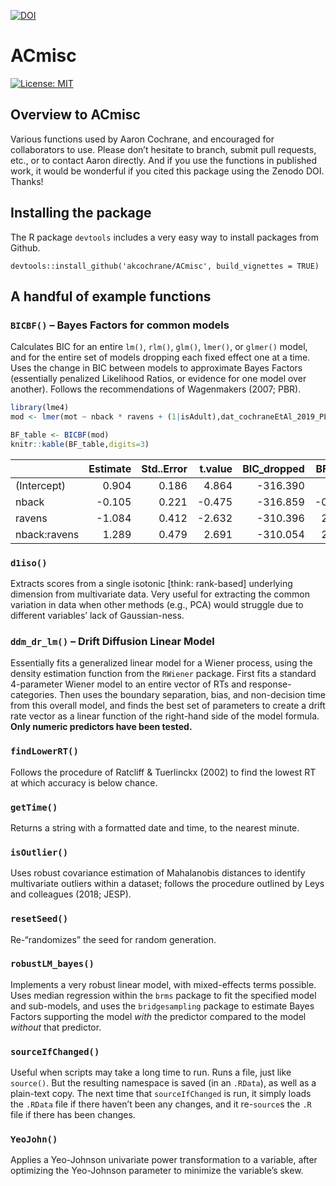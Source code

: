 <!-- README.md is generated from README.Rmd. Please edit that file -->

[![DOI](https://zenodo.org/badge/425863127.svg)](https://zenodo.org/badge/latestdoi/425863127)

# ACmisc

[![License:
MIT](https://img.shields.io/badge/License-MIT-yellow.svg)](https://opensource.org/licenses/MIT)

## Overview to ACmisc

Various functions used by Aaron Cochrane, and encouraged for
collaborators to use. Please don’t hesitate to branch, submit pull
requests, etc., or to contact Aaron directly. And if you use the
functions in published work, it would be wonderful if you cited this
package using the Zenodo DOI. Thanks!

## Installing the package

The R package `devtools` includes a very easy way to install packages
from Github.

    devtools::install_github('akcochrane/ACmisc', build_vignettes = TRUE)

## A handful of example functions

### `BICBF()` – Bayes Factors for common models

Calculates BIC for an entire `lm()`, `rlm()`, `glm()`, `lmer()`, or
`glmer()` model, and for the entire set of models dropping each fixed
effect one at a time. Uses the change in BIC between models to
approximate Bayes Factors (essentially penalized Likelihood Ratios, or
evidence for one model over another). Follows the recommendations of
Wagenmakers (2007; PBR).

``` r
library(lme4)
mod <- lmer(mot ~ nback * ravens + (1|isAdult),dat_cochraneEtAl_2019_PLOSOne)

BF_table <- BICBF(mod)
knitr::kable(BF_table,digits=3)
```

|              | Estimate | Std..Error | t.value | BIC_dropped | BFlog3 |
|:-------------|---------:|-----------:|--------:|------------:|-------:|
| (Intercept)  |    0.904 |      0.186 |   4.864 |    -316.390 |     NA |
| nback        |   -0.105 |      0.221 |  -0.475 |    -316.859 | -0.213 |
| ravens       |   -1.084 |      0.412 |  -2.632 |    -310.396 |  2.728 |
| nback:ravens |    1.289 |      0.479 |   2.691 |    -310.054 |  2.884 |

### `d1iso()`

Extracts scores from a single isotonic \[think: rank-based\] underlying
dimension from multivariate data. Very useful for extracting the common
variation in data when other methods (e.g., PCA) would struggle due to
different variables’ lack of Gaussian-ness.

### `ddm_dr_lm()` – Drift Diffusion Linear Model

Essentially fits a generalized linear model for a Wiener process, using
the density estimation function from the `RWiener` package. First fits a
standard 4-parameter Wiener model to an entire vector of RTs and
response-categories. Then uses the boundary separation, bias, and
non-decision time from this overall model, and finds the best set of
parameters to create a drift rate vector as a linear function of the
right-hand side of the model formula. **Only numeric predictors have
been tested.**

### `findLowerRT()`

Follows the procedure of Ratcliff & Tuerlinckx (2002) to find the lowest
RT at which accuracy is below chance.

### `getTime()`

Returns a string with a formatted date and time, to the nearest minute.

### `isOutlier()`

Uses robust covariance estimation of Mahalanobis distances to identify
multivariate outliers within a dataset; follows the procedure outlined
by Leys and colleagues (2018; JESP).

### `resetSeed()`

Re-“randomizes” the seed for random generation.

### `robustLM_bayes()`

Implements a very robust linear model, with mixed-effects terms
possible. Uses median regression within the `brms` package to fit the
specified model and sub-models, and uses the `bridgesampling` package to
estimate Bayes Factors supporting the model *with* the predictor
compared to the model *without* that predictor.

### `sourceIfChanged()`

Useful when scripts may take a long time to run. Runs a file, just like
`source()`. But the resulting namespace is saved (in an `.RData`), as
well as a plain-text copy. The next time that `sourceIfChanged` is run,
it simply loads the `.RData` file if there haven’t been any changes, and
it re-`source`s the `.R` file if there has been changes.

### `YeoJohn()`

Applies a Yeo-Johnson univariate power transformation to a variable,
after optimizing the Yeo-Johnson parameter to minimize the variable’s
skew.
